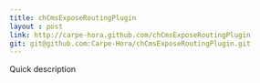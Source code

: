 ```yaml
---
title: chCmsExposeRoutingPlugin
layout : post
link: http://carpe-hora.github.com/chCmsExposeRoutingPlugin
git: git@github.com:Carpe-Hora/chCmsExposeRoutingPlugin.git
---
```

Quick description
